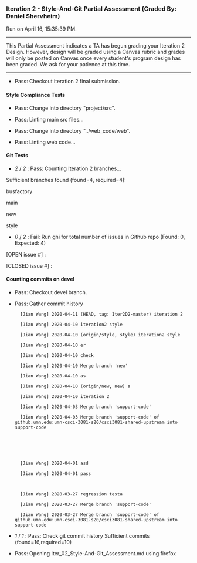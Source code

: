 ### Iteration 2 - Style-And-Git Partial Assessment (Graded By: Daniel Shervheim)

Run on April 16, 15:35:39 PM.

<hr>

This Partial Assessment indicates a TA has begun grading your Iteration 2 Design. However, design will be graded using a Canvas rubric and grades will only be posted on Canvas once every student's program design has been graded. We ask for your patience at this time.

<hr>

+ Pass: Checkout iteration 2 final submission.




#### Style Compliance Tests

+ Pass: Change into directory "project/src".

+ Pass: Linting main src files...



+ Pass: Change into directory "../web_code/web".

+ Pass: Linting web code...




#### Git Tests

+  _2_ / _2_ : Pass: Counting Iteration 2 branches...

Sufficient branches found (found=4, required=4):

busfactory

main

new

style

+  _0_ / _2_ : Fail: Run ghi for total number of issues in Github repo (Found: 0, Expected: 4) 

 [OPEN issue #] : 

[CLOSED issue #] : 

 




#### Counting commits on devel

+ Pass: Checkout devel branch.



+ Pass: Gather commit history

		[Jian Wang] 2020-04-11 (HEAD, tag: Iter2D2-master) iteration 2 

		[Jian Wang] 2020-04-10 iteration2 style 

		[Jian Wang] 2020-04-10 (origin/style, style) iteration2 style 

		[Jian Wang] 2020-04-10 er 

		[Jian Wang] 2020-04-10 check 

		[Jian Wang] 2020-04-10 Merge branch 'new' 

		[Jian Wang] 2020-04-10 as 

		[Jian Wang] 2020-04-10 (origin/new, new) a 

		[Jian Wang] 2020-04-10 iteration 2 

		[Jian Wang] 2020-04-03 Merge branch 'support-code' 

		[Jian Wang] 2020-04-03 Merge branch 'support-code' of github.umn.edu:umn-csci-3081-s20/csci3081-shared-upstream into support-code 






		[Jian Wang] 2020-04-01 asd 

		[Jian Wang] 2020-04-01 pass 



		[Jian Wang] 2020-03-27 regression testa 

		[Jian Wang] 2020-03-27 Merge branch 'support-code' 

		[Jian Wang] 2020-03-27 Merge branch 'support-code' of github.umn.edu:umn-csci-3081-s20/csci3081-shared-upstream into support-code 










+  _1_ / _1_ : Pass: Check git commit history
Sufficient commits (found=16,required=10)

+ Pass: Opening Iter_02_Style-And-Git_Assessment.md using firefox


